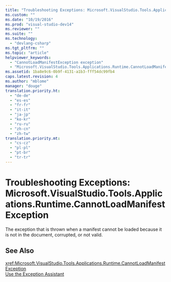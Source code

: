 ```yaml
---
title: "Troubleshooting Exceptions: Microsoft.VisualStudio.Tools.Applications.Runtime.CannotLoadManifestException"
ms.custom: ""
ms.date: "10/19/2016"
ms.prod: "visual-studio-dev14"
ms.reviewer: ""
ms.suite: ""
ms.technology: 
  - "devlang-csharp"
ms.tgt_pltfrm: ""
ms.topic: "article"
helpviewer_keywords: 
  - "CannotLoadManifestException exception"
  - "Microsoft.VisualStudio.Tools.Applications.Runtime.CannotLoadManifestException exception"
ms.assetid: 1ba8e9c6-0b9f-4131-a1b3-fff54dc99fb4
caps.latest.revision: 4
ms.author: "mblome"
manager: "douge"
translation.priority.ht: 
  - "de-de"
  - "es-es"
  - "fr-fr"
  - "it-it"
  - "ja-jp"
  - "ko-kr"
  - "ru-ru"
  - "zh-cn"
  - "zh-tw"
translation.priority.mt: 
  - "cs-cz"
  - "pl-pl"
  - "pt-br"
  - "tr-tr"
---
```

# Troubleshooting Exceptions: Microsoft.VisualStudio.Tools.Applications.Runtime.CannotLoadManifestException
The exception that is thrown when a manifest cannot be loaded because it is not in the document, corrupted, or not valid.  
  
## See Also  
 <xref:Microsoft.VisualStudio.Tools.Applications.Runtime.CannotLoadManifestException>   
 [Use the Exception Assistant](../Topic/How%20to:%20Use%20the%20Exception%20Assistant.md)